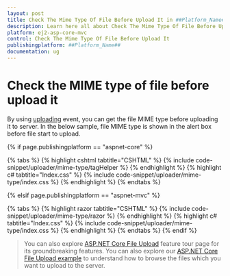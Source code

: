 ```yaml
---
layout: post
title: Check The Mime Type Of File Before Upload It in ##Platform_Name## Uploader Component
description: Learn here all about Check The Mime Type Of File Before Upload It in Syncfusion ##Platform_Name## Uploader component of syncfusion and more.
platform: ej2-asp-core-mvc
control: Check The Mime Type Of File Before Upload It
publishingplatform: ##Platform_Name##
documentation: ug
---
```



# Check the MIME type of file before upload it

By using [uploading](https://help.syncfusion.com/cr/aspnetcore-js2/Syncfusion.EJ2.Inputs.Uploader.html#Syncfusion_EJ2_Inputs_Uploader_Uploading) event, you can get the file MIME type before uploading it to server. In the below sample, file MIME type is shown in the alert box before file start to upload.

{% if page.publishingplatform == "aspnet-core" %}

{% tabs %}
{% highlight cshtml tabtitle="CSHTML" %}
{% include code-snippet/uploader/mime-type/tagHelper %}
{% endhighlight %}
{% highlight c# tabtitle="Index.css" %}
{% include code-snippet/uploader/mime-type/index.css %}
{% endhighlight %}
{% endtabs %}

{% elsif page.publishingplatform == "aspnet-mvc" %}

{% tabs %}
{% highlight razor tabtitle="CSHTML" %}
{% include code-snippet/uploader/mime-type/razor %}
{% endhighlight %}
{% highlight c# tabtitle="Index.css" %}
{% include code-snippet/uploader/mime-type/index.css %}
{% endhighlight %}
{% endtabs %}
{% endif %}


> You can also explore [ASP.NET Core File Upload](https://www.syncfusion.com/aspnet-core-ui-controls/file-upload) feature tour page for its groundbreaking features. You can also explore our [ASP.NET Core File Upload example](https://ej2.syncfusion.com/aspnetcore/Uploader/DefaultFunctionalities#/material) to understand how to browse the files which you want to upload to the server.